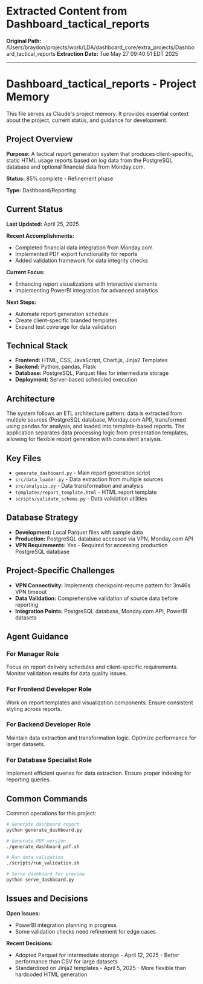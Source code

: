 # Extracted Content from Dashboard_tactical_reports

**Original Path:** /Users/braydon/projects/work/LDA/dashboard_core/extra_projects/Dashboard_tactical_reports
**Extraction Date:** Tue May 27 09:40:51 EDT 2025

---

# Dashboard_tactical_reports - Project Memory

This file serves as Claude's project memory. It provides essential context about the project, current status, and guidance for development.

## Project Overview

**Purpose:** A tactical report generation system that produces client-specific, static HTML usage reports based on log data from the PostgreSQL database and optional financial data from Monday.com.

**Status:** 85% complete - Refinement phase

**Type:** Dashboard/Reporting

## Current Status

**Last Updated:** April 25, 2025

**Recent Accomplishments:**
- Completed financial data integration from Monday.com
- Implemented PDF export functionality for reports
- Added validation framework for data integrity checks

**Current Focus:**
- Enhancing report visualizations with interactive elements
- Implementing PowerBI integration for advanced analytics

**Next Steps:**
- Automate report generation schedule
- Create client-specific branded templates
- Expand test coverage for data validation

## Technical Stack

- **Frontend:** HTML, CSS, JavaScript, Chart.js, Jinja2 Templates
- **Backend:** Python, pandas, Flask
- **Database:** PostgreSQL, Parquet files for intermediate storage
- **Deployment:** Server-based scheduled execution

## Architecture

The system follows an ETL architecture pattern: data is extracted from multiple sources (PostgreSQL database, Monday.com API), transformed using pandas for analysis, and loaded into template-based reports. The application separates data processing logic from presentation templates, allowing for flexible report generation with consistent analysis.

## Key Files

- `generate_dashboard.py` - Main report generation script
- `src/data_loader.py` - Data extraction from multiple sources
- `src/analysis.py` - Data transformation and analysis
- `templates/report_template.html` - HTML report template
- `scripts/validate_schema.py` - Data validation utilities

## Database Strategy

- **Development:** Local Parquet files with sample data
- **Production:** PostgreSQL database accessed via VPN, Monday.com API
- **VPN Requirements:** Yes - Required for accessing production PostgreSQL database

## Project-Specific Challenges

- **VPN Connectivity:** Implements checkpoint-resume pattern for 3m46s VPN timeout
- **Data Validation:** Comprehensive validation of source data before reporting
- **Integration Points:** PostgreSQL database, Monday.com API, PowerBI datasets

## Agent Guidance

### For Manager Role
Focus on report delivery schedules and client-specific requirements. Monitor validation results for data quality issues.

### For Frontend Developer Role
Work on report templates and visualization components. Ensure consistent styling across reports.

### For Backend Developer Role
Maintain data extraction and transformation logic. Optimize performance for larger datasets.

### For Database Specialist Role
Implement efficient queries for data extraction. Ensure proper indexing for reporting queries.

## Common Commands

Common operations for this project:

```bash
# Generate dashboard report
python generate_dashboard.py

# Generate PDF version
./generate_dashboard_pdf.sh

# Run data validation
./scripts/run_validation.sh

# Serve dashboard for preview
python serve_dashboard.py
```

## Issues and Decisions

**Open Issues:**
- PowerBI integration planning in progress
- Some validation checks need refinement for edge cases

**Recent Decisions:**
- Adopted Parquet for intermediate storage - April 12, 2025 - Better performance than CSV for large datasets
- Standardized on Jinja2 templates - April 5, 2025 - More flexible than hardcoded HTML generation